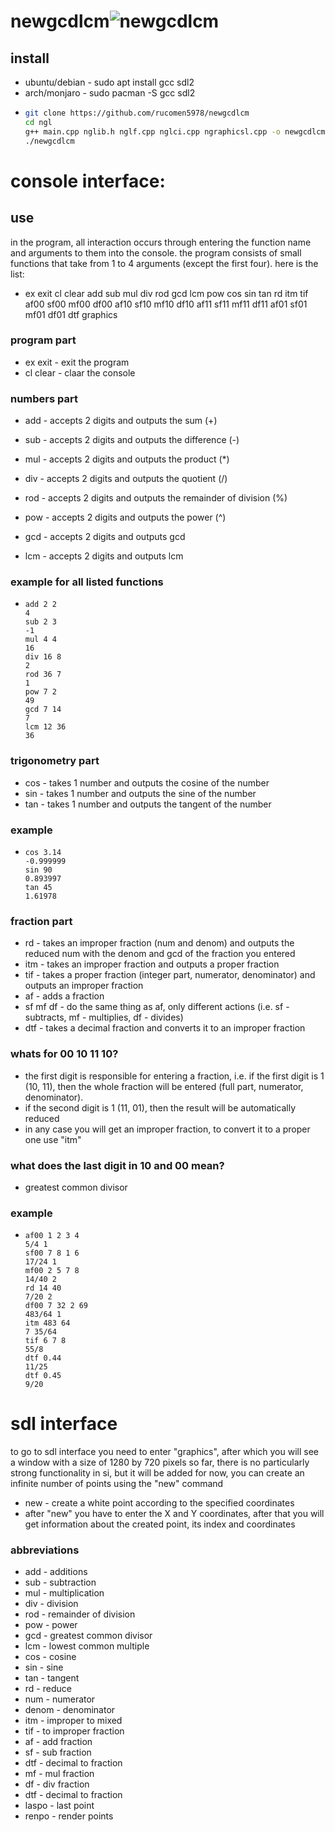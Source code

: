 # newgcdlcm![newgcdlcm](https://github.com/user-attachments/assets/29082cf1-5b3e-4308-b2bd-3a902df2bad8)


## install
* ubuntu/debian - sudo apt install gcc sdl2
* arch/monjaro  - sudo pacman -S gcc sdl2
* ```bash
  git clone https://github.com/rucomen5978/newgcdlcm
  cd ngl
  g++ main.cpp nglib.h nglf.cpp nglci.cpp ngraphicsl.cpp -o newgcdlcm -lm -lSDL2
  ./newgcdlcm

# console interface:
## use
in the program, all interaction occurs through entering the function name and arguments to them into the console.
the program consists of small functions that take from 1 to 4 arguments (except the first four).
here is the list:

* ex exit cl clear add sub mul div rod gcd lcm pow cos sin tan rd itm tif af00 sf00 mf00 df00 af10 sf10 mf10 df10 af11 sf11 mf11 df11 af01 sf01 mf01 df01 dtf graphics

### program part
* ex exit - exit the program
* cl clear - claar the console

### numbers part
* add - accepts 2 digits and outputs the sum                    (+)
* sub - accepts 2 digits and outputs the difference             (-)
* mul - accepts 2 digits and outputs the product                (*)
* div - accepts 2 digits and outputs the quotient               (/)
* rod - accepts 2 digits and outputs the remainder of division  (%)
* pow - accepts 2 digits and outputs the power                  (^)

* gcd - accepts 2 digits and outputs gcd
* lcm - accepts 2 digits and outputs lcm
### example for all listed functions
* ``` ngl
  add 2 2
  4
  sub 2 3
  -1
  mul 4 4
  16
  div 16 8
  2
  rod 36 7
  1
  pow 7 2
  49
  gcd 7 14
  7
  lcm 12 36
  36
### trigonometry part
* cos - takes 1 number and outputs the cosine of the number
* sin - takes 1 number and outputs the sine of the number
* tan - takes 1 number and outputs the tangent of the number

### example
* ``` ngl
  cos 3.14
  -0.999999
  sin 90
  0.893997
  tan 45
  1.61978
### fraction part
* rd  - takes an improper fraction (num and denom) and outputs the reduced num with the denom and gcd of the fraction you entered
* itm - takes an improper fraction and outputs a proper fraction
* tif - takes a proper fraction (integer part, numerator, denominator) and outputs an improper fraction
* af - adds a fraction
* sf mf df - do the same thing as af, only different actions (i.e. sf - subtracts, mf - multiplies, df - divides)
* dtf - takes a decimal fraction and converts it to an improper fraction

### whats for 00 10 11 10?
* the first digit is responsible for entering a fraction, i.e. if the first digit is 1 (10, 11), then the whole fraction will be entered (full part, numerator, denominator).
* if the second digit is 1 (11, 01), then the result will be automatically reduced
* in any case you will get an improper fraction, to convert it to a proper one use "itm"

### what does the last digit in 10 and 00 mean?
* greatest common divisor

### example
* ``` ngl
  af00 1 2 3 4
  5/4 1
  sf00 7 8 1 6
  17/24 1
  mf00 2 5 7 8
  14/40 2
  rd 14 40
  7/20 2
  df00 7 32 2 69
  483/64 1
  itm 483 64
  7 35/64
  tif 6 7 8
  55/8
  dtf 0.44
  11/25
  dtf 0.45
  9/20

# sdl interface
to go to sdl interface you need to enter "graphics", after which you will see a window with a size of 1280 by 720 pixels
so far, there is no particularly strong functionality in si, but it will be added for now, you can create an infinite number of points using the "new" command

* new - create a white point according to the specified coordinates
* after "new" you have to enter the X and Y coordinates, after that you will get information about the created point, its index and coordinates

### abbreviations
* add - additions
* sub - subtraction
* mul - multiplication
* div - division
* rod - remainder of division
* pow - power
* gcd - greatest common divisor
* lcm - lowest common multiple
* cos - cosine
* sin - sine
* tan - tangent
* rd  - reduce
* num - numerator
* denom - denominator
* itm - improper to mixed
* tif - to improper fraction
* af - add fraction
* sf - sub fraction
* dtf - decimal to fraction
* mf - mul fraction
* df - div fraction
* dtf - decimal to fraction
* laspo - last point
* renpo - render points
